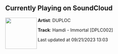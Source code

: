 ## Currently Playing on SoundCloud

[<img align="left" width="100" src="https://i1.sndcdn.com/artworks-uxlXG0Qd0f7GVaR8-QE6VdA-t500x500.jpg">](https://soundcloud.com/duploc/dplc002-hamdi-immortal)

**Artist**: DUPLOC 

**Track**: Hamdi - Immortal [DPLC002]

Last updated at 09/21/2023 13:03
